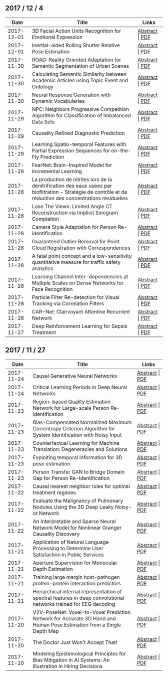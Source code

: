 ## 2017 / 12 / 4

|   Date   |                                                                             Title                                                                              |                                         Links                                          |
|----------|----------------------------------------------------------------------------------------------------------------------------------------------------------------|----------------------------------------------------------------------------------------|
|2017-12-01|3D Facial Action Units Recognition for Emotional Expression                                                                                                     |[Abstract](http://arxiv.org/abs/1712.00195v1) \| [PDF](http://arxiv.org/pdf/1712.00195v1)|
|2017-12-01|Inertial-aided Rolling Shutter Relative Pose Estimation                                                                                                         |[Abstract](http://arxiv.org/abs/1712.00184v1) \| [PDF](http://arxiv.org/pdf/1712.00184v1)|
|2017-11-30|ROAD: Reality Oriented Adaptation for Semantic Segmentation of Urban   Scenes                                                                                   |[Abstract](http://arxiv.org/abs/1711.11556v1) \| [PDF](http://arxiv.org/pdf/1711.11556v1)|
|2017-11-30|Calculating Semantic Similarity between Academic Articles using Topic   Event and Ontology                                                                      |[Abstract](http://arxiv.org/abs/1711.11508v1) \| [PDF](http://arxiv.org/pdf/1711.11508v1)|
|2017-11-30|Neural Response Generation with Dynamic Vocabularies                                                                                                            |[Abstract](http://arxiv.org/abs/1711.11191v1) \| [PDF](http://arxiv.org/pdf/1711.11191v1)|
|2017-11-29|NPC: Neighbors Progressive Competition Algorithm for Classification of   Imbalanced Data Sets                                                                   |[Abstract](http://arxiv.org/abs/1711.10934v1) \| [PDF](http://arxiv.org/pdf/1711.10934v1)|
|2017-11-29|Causality Refined Diagnostic Prediction                                                                                                                         |[Abstract](http://arxiv.org/abs/1711.10915v1) \| [PDF](http://arxiv.org/pdf/1711.10915v1)|
|2017-11-29|Learning Spatio-temporal Features with Partial Expression Sequences for   on-the-Fly Prediction                                                                 |[Abstract](http://arxiv.org/abs/1711.10914v1) \| [PDF](http://arxiv.org/pdf/1711.10914v1)|
|2017-11-28|FearNet: Brain-Inspired Model for Incremental Learning                                                                                                          |[Abstract](http://arxiv.org/abs/1711.10563v1) \| [PDF](http://arxiv.org/pdf/1711.10563v1)|
|2017-11-28|La production de nitrites lors de la dénitrification des eaux usées   par biofiltration - Stratégie de contrôle et de réduction des   concentrations résiduelles|[Abstract](http://arxiv.org/abs/1711.10868v1) \| [PDF](http://arxiv.org/pdf/1711.10868v1)|
|2017-11-28|Lose The Views: Limited Angle CT Reconstruction via Implicit Sinogram   Completion                                                                              |[Abstract](http://arxiv.org/abs/1711.10388v1) \| [PDF](http://arxiv.org/pdf/1711.10388v1)|
|2017-11-28|Camera Style Adaptation for Person Re-identification                                                                                                            |[Abstract](http://arxiv.org/abs/1711.10295v1) \| [PDF](http://arxiv.org/pdf/1711.10295v1)|
|2017-11-28|Guaranteed Outlier Removal for Point Cloud Registration with   Correspondences                                                                                  |[Abstract](http://arxiv.org/abs/1711.10209v1) \| [PDF](http://arxiv.org/pdf/1711.10209v1)|
|2017-11-28|A fatal point concept and a low-sensitivity quantitative measure for   traffic safety analytics                                                                 |[Abstract](http://arxiv.org/abs/1711.10131v1) \| [PDF](http://arxiv.org/pdf/1711.10131v1)|
|2017-11-28|Learning Channel Inter-dependencies at Multiple Scales on Dense Networks   for Face Recognition                                                                 |[Abstract](http://arxiv.org/abs/1711.10103v1) \| [PDF](http://arxiv.org/pdf/1711.10103v1)|
|2017-11-28|Particle Filter Re-detection for Visual Tracking via Correlation Filters                                                                                        |[Abstract](http://arxiv.org/abs/1711.10069v1) \| [PDF](http://arxiv.org/pdf/1711.10069v1)|
|2017-11-28|CAR-Net: Clairvoyant Attentive Recurrent Network                                                                                                                |[Abstract](http://arxiv.org/abs/1711.10061v1) \| [PDF](http://arxiv.org/pdf/1711.10061v1)|
|2017-11-27|Deep Reinforcement Learning for Sepsis Treatment                                                                                                                |[Abstract](http://arxiv.org/abs/1711.09602v1) \| [PDF](http://arxiv.org/pdf/1711.09602v1)|



## 2017 / 11 / 27

|   Date   |                                                         Title                                                         |                                         Links                                          |
|----------|-----------------------------------------------------------------------------------------------------------------------|----------------------------------------------------------------------------------------|
|2017-11-24|Causal Generative Neural Networks                                                                                      |[Abstract](http://arxiv.org/abs/1711.08936v1) \| [PDF](http://arxiv.org/pdf/1711.08936v1)|
|2017-11-24|Critical Learning Periods in Deep Neural Networks                                                                      |[Abstract](http://arxiv.org/abs/1711.08856v1) \| [PDF](http://arxiv.org/pdf/1711.08856v1)|
|2017-11-23|Region-based Quality Estimation Network for Large-scale Person   Re-identification                                     |[Abstract](http://arxiv.org/abs/1711.08766v1) \| [PDF](http://arxiv.org/pdf/1711.08766v1)|
|2017-11-23|Bias-Compensated Normalized Maximum Correntropy Criterion Algorithm for   System Identification with Noisy Input       |[Abstract](http://arxiv.org/abs/1711.08677v1) \| [PDF](http://arxiv.org/pdf/1711.08677v1)|
|2017-11-23|Counterfactual Learning for Machine Translation: Degeneracies and   Solutions                                          |[Abstract](http://arxiv.org/abs/1711.08621v1) \| [PDF](http://arxiv.org/pdf/1711.08621v1)|
|2017-11-23|Exploiting temporal information for 3D pose estimation                                                                 |[Abstract](http://arxiv.org/abs/1711.08585v1) \| [PDF](http://arxiv.org/pdf/1711.08585v1)|
|2017-11-23|Person Transfer GAN to Bridge Domain Gap for Person Re-Identification                                                  |[Abstract](http://arxiv.org/abs/1711.08565v1) \| [PDF](http://arxiv.org/pdf/1711.08565v1)|
|2017-11-22|Causal nearest neighbor rules for optimal treatment regimes                                                            |[Abstract](http://arxiv.org/abs/1711.08451v1) \| [PDF](http://arxiv.org/pdf/1711.08451v1)|
|2017-11-22|Evaluate the Malignancy of Pulmonary Nodules Using the 3D Deep Leaky   Noisy-or Network                                |[Abstract](http://arxiv.org/abs/1711.08324v1) \| [PDF](http://arxiv.org/pdf/1711.08324v1)|
|2017-11-22|An Interpretable and Sparse Neural Network Model for Nonlinear Granger   Causality Discovery                           |[Abstract](http://arxiv.org/abs/1711.08160v1) \| [PDF](http://arxiv.org/pdf/1711.08160v1)|
|2017-11-21|Application of Natural Language Processing to Determine User   Satisfaction in Public Services                         |[Abstract](http://arxiv.org/abs/1711.08083v1) \| [PDF](http://arxiv.org/pdf/1711.08083v1)|
|2017-11-21|Aperture Supervision for Monocular Depth Estimation                                                                    |[Abstract](http://arxiv.org/abs/1711.07933v1) \| [PDF](http://arxiv.org/pdf/1711.07933v1)|
|2017-11-21|Training large margin host-pathogen protein-protein interaction   predictors                                           |[Abstract](http://arxiv.org/abs/1711.07886v1) \| [PDF](http://arxiv.org/pdf/1711.07886v1)|
|2017-11-21|Hierarchical internal representation of spectral features in deep   convolutional networks trained for EEG decoding    |[Abstract](http://arxiv.org/abs/1711.07792v2) \| [PDF](http://arxiv.org/pdf/1711.07792v2)|
|2017-11-20|V2V-PoseNet: Voxel-to-Voxel Prediction Network for Accurate 3D Hand and   Human Pose Estimation from a Single Depth Map|[Abstract](http://arxiv.org/abs/1711.07399v1) \| [PDF](http://arxiv.org/pdf/1711.07399v1)|
|2017-11-20|The Doctor Just Won't Accept That!                                                                                     |[Abstract](http://arxiv.org/abs/1711.08037v2) \| [PDF](http://arxiv.org/pdf/1711.08037v2)|
|2017-11-20|Modeling Epistemological Principles for Bias Mitigation in AI Systems:   An Illustration in Hiring Decisions           |[Abstract](http://arxiv.org/abs/1711.07111v1) \| [PDF](http://arxiv.org/pdf/1711.07111v1)|



